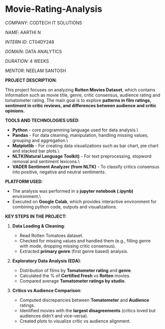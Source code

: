 # Movie-Rating-Analysis

_COMPANY_: CODTECH IT SOLUTIONS

_NAME_: AARTHI N

_INTERN ID_: CT04DY248

_DOMAIN_: DATA ANALYTICS

_DURATION_: 4 WEEKS

_MENTOR_: NEELAM SANTOSH

**PROJECT DESCRIPTION**:

This project focuses on analyzing **Rotten Movies Dataset**, which contains information such as movie title, genre, critic consensus, audience rating and tomatometer rating. The main goal is to explore **patterns in film ratings, sentiment in critic reviews, and differences between audience and critic opinions.**

**TOOLS AND TECHNOLOGIES USED**:

* **Python** - core programming language used for data analysis.\
* **Pandas** - For data cleaning, manipulation, handling missing values, grouping and aggregation.\
* **Matplotlib** - For creating data visualizations such as bar chart, pie chart and stacked bar plots.\
* **NLTK(Natural Language Toolkit)** - For text preprocessing, stopword removal and sentiment lexicons.\
* **VADER Sentiment Analyzer (from NLTK)** - To classify critics consensus into positive, negative and neutral sentiments.

**PLATFORM USED**:

* The analysis was performed in a **jupyter notebook (.ipynb)** environment.\
* Executed on **Google Colab**, which provides interactive environment for combining python code, outputs and visualizations.

**KEY STEPS IN THE PROJECT:**

1. **Data Loading & Cleaning**:

   * Read Rotten Tomatoes dataset.
   * Checked for missing values and handled them (e.g., filling genre with mode, dropping missing critic consensus).
   * Extracted **primary genre** (first genre based) analysis.

2. **Exploratory Data Analysis (EDA)**:

   * Distribution of films by **Tomatometer rating** and **genre**.
   * Calculated the % of **Certified Fresh** vs **Rotten** movies.
   * Compared average **Tomatometer ratings by studio**.

3. **Critics vs Audience Comparison**:

   * Computed discrepancies between **Tomatometer** and **Audience** ratings.
   * Identified movies with the **largest disagreements** (critics loved but audiences didn't and vice-versa).
   * Created plots to visualize critic vs audience alignment.
